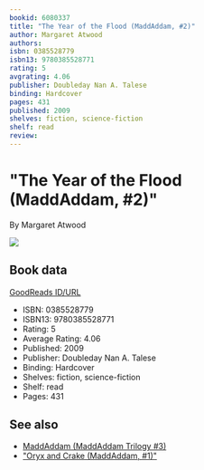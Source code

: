 ```yaml
---
bookid: 6080337
title: "The Year of the Flood (MaddAddam, #2)"
author: Margaret Atwood
authors: 
isbn: 0385528779
isbn13: 9780385528771
rating: 5
avgrating: 4.06
publisher: Doubleday Nan A. Talese
binding: Hardcover
pages: 431
published: 2009
shelves: fiction, science-fiction
shelf: read
review: 
---
```


# "The Year of the Flood (MaddAddam, #2)"

By Margaret Atwood

![](https://i.gr-assets.com/images/S/compressed.photo.goodreads.com/books/1327906873l/6080337.jpg)

## Book data

[GoodReads ID/URL](https://www.goodreads.com/book/show/6080337)

- ISBN: 0385528779
- ISBN13: 9780385528771
- Rating: 5
- Average Rating: 4.06
- Published: 2009
- Publisher: Doubleday Nan A. Talese
- Binding: Hardcover
- Shelves: fiction, science-fiction
- Shelf: read
- Pages: 431


## See also

- [MaddAddam (MaddAddam Trilogy #3)](MaddAddam_MaddAddam_Trilogy_3.md)
- ["Oryx and Crake (MaddAddam, #1)"](Oryx_and_Crake_MaddAddam__1.md)
